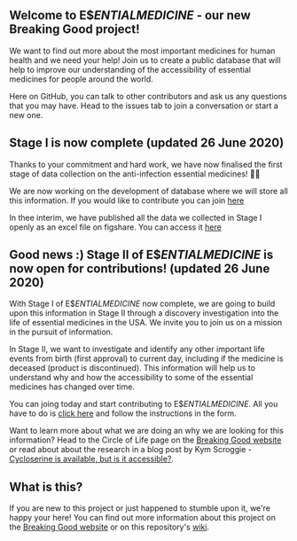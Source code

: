 ## Welcome to E$$ENTIAL MEDICINE$ - our new Breaking Good project! 

We want to find out more about the most important medicines for human health and we need your help! Join us to create a public database that will help to improve our understanding of the accessibility of essential medicines for people around the world.

Here on GitHub, you can talk to other contributors and ask us any questions that you may have. Head to the issues tab to join a conversation or start a new one.

## Stage I is now complete (updated 26 June 2020)

Thanks to your commitment and hard work, we have now finalised the first stage of data collection on the anti-infection essential medicines! :tada::confetti_ball:

We are now working on the development of database where we will store all this information. If you would like to contribute you can join [here](https://github.com/TheBreakingGoodProject/Essential-Medicines/issues/4) 

In thee interim, we have published all the data we collected in Stage I openly as an excel file on figshare. You can access it [here](https://figshare.com/s/4730b089228a2a21e4ae)


## Good news :) Stage II of E$$ENTIAL MEDICINE$ is now open for contributions! (updated 26 June 2020)

With Stage I of E$$ENTIAL MEDICINE$ now complete, we are going to build upon this information in Stage II through a discovery investigation into the life of essential medicines in the USA. We invite you to join us on a mission in the pursuit of information. 

In Stage II, we want to investigate and identify any other important life events from birth (first approval) to current day, including if the medicine is deceased (product is discontinued). This information will help us to understand why and how the accessibility to some of the essential medicines has changed over time.

You can joing today and start contributing to E$$ENTIAL MEDICINE$. All you have to do is [click here](https://redcap.sydney.edu.au/surveys/index.php?s=4WDFKF8PJM) and follow the instructions in the form. 

Want to learn more about what we are doing an why we are looking for this information? Head to the Circle of Life page on the [Breaking Good website](https://www.breakinggoodproject.com/circle-of-life) or read about about the research in a blog post by Kym Scroggie - [Cycloserine is available, but is it accessible?](https://www.breakinggoodproject.com/blog/2020/6/22/cycloserine-is-available-but-is-it-accessible).

## What is this?
If you are new to this project or just happened to stumble upon it, we're happy your here! You can find out more information about this project on the [Breaking Good website](https://www.breakinggoodproject.com/) or on this repository's [wiki](https://github.com/TheBreakingGoodProject/Essential-Medicines/wiki).

